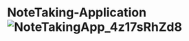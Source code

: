# NoteTaking-Application![NoteTakingApp_4z17sRhZd8](https://user-images.githubusercontent.com/31070311/217562021-9ecff706-ae98-408d-ac9f-c1f18b677dab.png)
